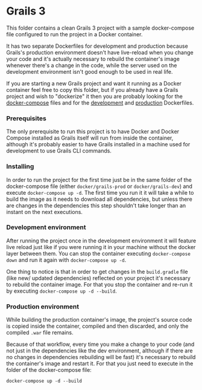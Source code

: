 # Grails 3

This folder contains a clean Grails 3 project with a sample docker-compose file configured to run the project in a Docker container.

It has two separate Dockerfiles for development and production because Grails's production environment doesn't have live-reload when you change your code and it's actually necessary to rebuild the container's image whenever there's a change in the code, while the server used on the development environment isn't good enough to be used in real life.

If you are starting a new Grails project and want it running as a Docker container feel free to copy this folder, but if you already have a Grails project and wish to "dockerize" it then you are probably looking for the [docker-compose](https://github.com/JeffersonBC/docker-boilerplates/blob/master/grails/docker) files and for the [development](https://github.com/JeffersonBC/docker-boilerplates/blob/master/grails/app/Dockerfile) and [production](https://github.com/JeffersonBC/docker-boilerplates/blob/master/grails/app/Dockerfile.Prod) Dockerfiles.

### Prerequisites

The only prerequisite to run this project is to have Docker and Docker Compose installed as Grails itself will run from inside the container, although it's probably easier to have Grails installed in a machine used for development to use Grails CLI commands.

### Installing

In order to run the project for the first time just be in the same folder of the docker-compose file (either `docker/grails-prod` or `docker/grails-dev`) and execute `docker-compose up -d`. The first time you run it it will take a while to build the image as it needs to download all dependencies, but unless there are changes in the dependencies this step shouldn't take longer than an instant on the next executions.

### Development environment

After running the project once in the development environment it will feature live reload just like if you were running it in your machine without the docker layer between them. You can stop the container executing `docker-compose down` and run it again with `docker-compose up -d`.

One thing to notice is that in order to get changes in the `build.gradle` file (like new/ updated dependencies) reflected on your project it's necessary to rebuild the container image. For that you stop the container and re-run it by executing `docker-compose up -d --build`.

### Production environment

While building the production container's image, the project's source code is copied inside the container, compiled and then discarded, and only the compiled `.war` file remains.

Because of that workflow, every time you make a change to your code (and not just in the dependencies like the dev environment, although if there are no changes in dependencies rebuilding will be fast) it's necessary to rebuild the container's image and restart it. For that you just need to execute in the folder of the docker-compose file:

```
docker-compose up -d --build
```
